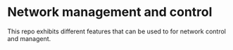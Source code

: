 # Network management and control
This repo exhibits different features that can be used to for network control and managent.
